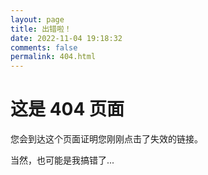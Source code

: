 ```yaml
---
layout: page
title: 出错啦！
date: 2022-11-04 19:18:32
comments: false
permalink: 404.html
---
```


# 这是 404 页面

您会到达这个页面证明您刚刚点击了失效的链接。

当然，也可能是我搞错了... 